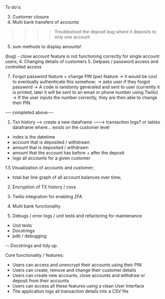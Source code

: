 
To do's:

3. Customer closure
4. Multi bank transfers of accounts

>>>> Troubleshoot the deposit bug where it deposits to only one account
5. sum methods to display amounts!

(bug) - close account feature is not functioning correctly for single account users;
4. Changing details of customers
5. Getpass / password access and controlled access

7. Forgot password feature + change PIN (pw) feature -> it would be cool to eventually authenticate this somehow;
-> asks user if they forgot password
-> A code is randomly generated and sent to user (currently it is printed, later it will be sent to an email or phone number using Twilio)
-> If the user inputs the number correctly, they are then able to change their PIN.

--- completed above---


1. Txn history
--> create a new dataframe
---> transaction logs? or tables
dataframe where...
exists on the customer level
- index is the datetime
- account that is deposited / withdrawn
- amount that is deposited / withdrawn
- amount that the account has before + after the deposit
- logs all accounts for a given customer

1.5 Visualization of accounts and customer;
- total bar line graph of all account balances over time;


2. Encryption of TX history / csvs

3. Twilio integration for enabling 2FA


4. Multi bank functionality


5. Debugs / error logs / unit tests and refactoring for maintenance
- Unit tests
- Docstrings
- pdb / debugging












-- Docstrings and tidy up.

Core functionality / features:
- Users can access and unencrypt their accounts using their PIN
- Users can create, remove and change their customer details
- Users can create new accounts, close accounts and withdraw or deposit from their accounts
- Users can access all these features using a clean User Interface
- The application logs all transaction details into a CSV file
